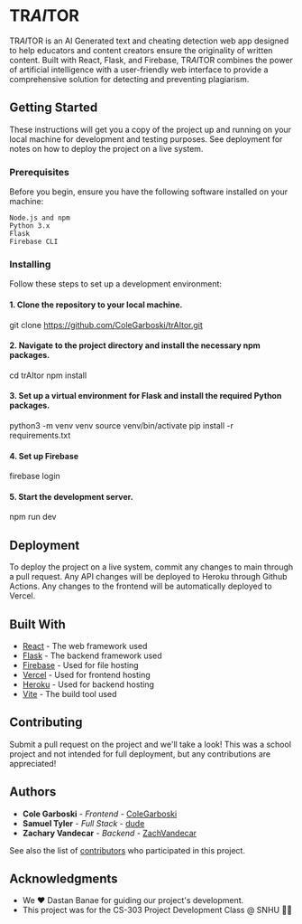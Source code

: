 # TR*AI*TOR

TR*AI*TOR is an AI Generated text and cheating detection web app designed to help educators and content creators ensure the originality of written content. Built with React, Flask, and Firebase, TR*AI*TOR combines the power of artificial intelligence with a user-friendly web interface to provide a comprehensive solution for detecting and preventing plagiarism.

## Getting Started

These instructions will get you a copy of the project up and running on your local machine for development and testing purposes. See deployment for notes on how to deploy the project on a live system.

### Prerequisites

Before you begin, ensure you have the following software installed on your machine:

    Node.js and npm
    Python 3.x
    Flask
    Firebase CLI

### Installing

Follow these steps to set up a development environment:

#### 1. Clone the repository to your local machine.

git clone https://github.com/ColeGarboski/trAItor.git

#### 2. Navigate to the project directory and install the necessary npm packages.

cd trAItor
npm install

#### 3. Set up a virtual environment for Flask and install the required Python packages.

python3 -m venv venv
source venv/bin/activate
pip install -r requirements.txt

#### 4. Set up Firebase

firebase login

#### 5. Start the development server.

npm run dev

## Deployment

To deploy the project on a live system, commit any changes to main through a pull request. Any API changes will be deployed to Heroku through Github Actions. Any changes to the frontend will be automatically deployed to Vercel.

## Built With

* [React](https://reactjs.org/) - The web framework used
* [Flask](https://flask.palletsprojects.com/en/2.0.x/) - The backend framework used
* [Firebase](https://firebase.google.com/) - Used for file hosting
* [Vercel](https://vercel.com/) - Used for frontend hosting
* [Heroku](https://dashboard.heroku.com/) - Used for backend hosting
* [Vite](https://vitejs.dev/) - The build tool used

## Contributing

Submit a pull request on the project and we'll take a look! This was a school project and not intended for full deployment, but any contributions are appreciated!

## Authors

- **Cole Garboski** - *Frontend* - [ColeGarboski](https://github.com/ColeGarboski)
- **Samuel Tyler** - *Full Stack* - [dude](https://github.com/dude)
- **Zachary Vandecar** - *Backend* - [ZachVandecar](https://github.com/ZachVandecar)

See also the list of [contributors](https://github.com/ColeGarboski/trAItor/contributors) who participated in this project.


## Acknowledgments

- We ❤️ Dastan Banae for guiding our project's development.
- This project was for the CS-303 Project Development Class @ SNHU 💙💛
